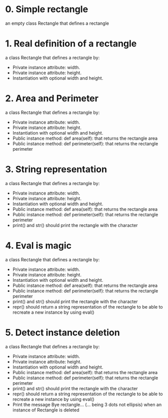 # 0. Simple rectangle
an empty class Rectangle that defines a rectangle
# 1. Real definition of a rectangle
a class Rectangle that defines a rectangle by:
 * Private instance attribute: width.
 * Private instance attribute: height.
 * Instantiation with optional width and height.
# 2. Area and Perimeter
a class Rectangle that defines a rectangle by:
 * Private instance attribute: width.
 * Private instance attribute: height.
 * Instantiation with optional width and height.
 * Public instance method: def area(self): that returns the rectangle area
 * Public instance method: def perimeter(self): that returns the rectangle perimeter
# 3. String representation
a class Rectangle that defines a rectangle by:
 * Private instance attribute: width.
 * Private instance attribute: height.
 * Instantiation with optional width and height.
 * Public instance method: def area(self): that returns the rectangle area
 * Public instance method: def perimeter(self): that returns the rectangle perimeter
 * print() and str() should print the rectangle with the character
 # 4. Eval is magic
 a class Rectangle that defines a rectangle by:
 * Private instance attribute: width.
 * Private instance attribute: height.
 * Instantiation with optional width and height.
 * Public instance method: def area(self): that returns the rectangle area
 * Public instance method: def perimeter(self): that returns the rectangle perimeter
 * print() and str() should print the rectangle with the character
 * repr() should return a string representation of the rectangle to be able to recreate a new instance by using eval()
 # 5. Detect instance deletion
 a class Rectangle that defines a rectangle by:
 * Private instance attribute: width.
 * Private instance attribute: height.
 * Instantiation with optional width and height.
 * Public instance method: def area(self): that returns the rectangle area
 * Public instance method: def perimeter(self): that returns the rectangle perimeter
 * print() and str() should print the rectangle with the character
 * repr() should return a string representation of the rectangle to be able to recreate a new instance by using eval()
 * Print the message Bye rectangle... (... being 3 dots not ellipsis) when an instance of Rectangle is deleted
 